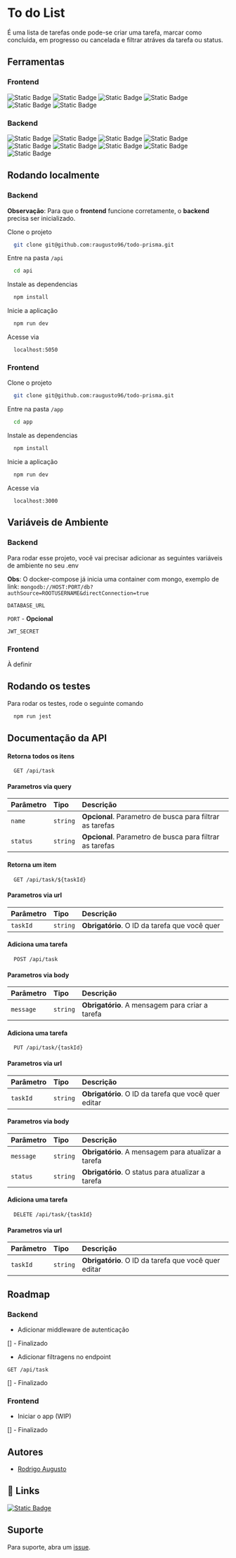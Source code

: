 
# To do List

É uma lista de tarefas onde pode-se criar uma tarefa, marcar como concluida, em progresso ou cancelada e filtrar atráves da tarefa ou status.


## Ferramentas

### Frontend

![Static Badge](https://img.shields.io/badge/vite-purple?logo=vite&logoColor=ffffff)
![Static Badge](https://img.shields.io/badge/typescript-darkblue?logo=typescript&logoColor=ffffff)
![Static Badge](https://img.shields.io/badge/jest-darkred?logo=jest&logoColor=ffffff)
![Static Badge](https://img.shields.io/badge/axios-purple?logo=axios&logoColor=ffffff)
![Static Badge](https://img.shields.io/badge/eslint-black?logo=eslint&logoColor=ffffff)
![Static Badge](https://img.shields.io/badge/docker-blue?logo=docker&logoColor=ffffff)


### Backend

![Static Badge](https://img.shields.io/badge/node-339933?logo=node.js&logoColor=ffffff)
![Static Badge](https://img.shields.io/badge/express-212121?logo=express&logoColor=ffffff)
![Static Badge](https://img.shields.io/badge/typescript-darkblue?logo=typescript&logoColor=ffffff)
![Static Badge](https://img.shields.io/badge/prisma-212121?logo=prisma&logoColor=ffffff)
![Static Badge](https://img.shields.io/badge/jest-darkred?logo=jest&logoColor=ffffff)
![Static Badge](https://img.shields.io/badge/axios-purple?logo=axios&logoColor=ffffff)
![Static Badge](https://img.shields.io/badge/mongo-darkgreen?logo=mongodb&logoColor=000000)
![Static Badge](https://img.shields.io/badge/eslint-black?logo=eslint&logoColor=ffffff)
![Static Badge](https://img.shields.io/badge/docker-blue?logo=docker&logoColor=ffffff)


## Rodando localmente

### Backend 

**Observação**: Para que o **frontend** funcione corretamente, o **backend** precisa ser inicializado.

Clone o projeto

```bash
  git clone git@github.com:raugusto96/todo-prisma.git
```

Entre na pasta `/api`

```bash
  cd api
```

Instale as dependencias

```bash
  npm install
```

Inicie a aplicação

```bash
  npm run dev
```

Acesse via

```http
  localhost:5050
```

### Frontend

Clone o projeto

```bash
  git clone git@github.com:raugusto96/todo-prisma.git
```

Entre na pasta `/app`

```bash
  cd app
```

Instale as dependencias

```bash
  npm install
```

Inicie a aplicação

```bash
  npm run dev
```

Acesse via

```http
  localhost:3000
```


## Variáveis de Ambiente

### Backend

Para rodar esse projeto, você vai precisar adicionar as seguintes variáveis de ambiente no seu .env

**Obs**: O docker-compose já inicia uma container com mongo, exemplo de link: `mongodb://HOST:PORT/db?authSource=ROOTUSERNAME&directConnection=true`

`DATABASE_URL` 

`PORT` - **Opcional**

`JWT_SECRET`

### Frontend

À definir


## Rodando os testes

Para rodar os testes, rode o seguinte comando

```bash
  npm run jest
```


## Documentação da API

#### Retorna todos os itens

```http
  GET /api/task
```
#### Parametros via query

| Parâmetro   | Tipo       | Descrição                           |
| :---------- | :--------- | :---------------------------------- |
| `name` | `string` | **Opcional**. Parametro de busca para filtrar as tarefas |
| `status` | `string` | **Opcional**. Parametro de busca para filtrar as tarefas |

#### Retorna um item

```http
  GET /api/task/${taskId}
```

#### Parametros via url

| Parâmetro   | Tipo       | Descrição                                   |
| :---------- | :--------- | :------------------------------------------ |
| `taskId`      | `string` | **Obrigatório**. O ID da tarefa que você quer |

#### Adiciona uma tarefa

```http
  POST /api/task
```

#### Parametros via body

| Parâmetro   | Tipo       | Descrição                                   |
| :---------- | :--------- | :------------------------------------------ |
| `message`      | `string` | **Obrigatório**. A mensagem para criar a tarefa |

#### Adiciona uma tarefa

```http
  PUT /api/task/{taskId}
```

#### Parametros via url

| Parâmetro   | Tipo       | Descrição                                   |
| :---------- | :--------- | :------------------------------------------ |
| `taskId`      | `string` | **Obrigatório**. O ID da tarefa que você quer editar |

#### Parametros via body

| Parâmetro   | Tipo       | Descrição                                   |
| :---------- | :--------- | :------------------------------------------ |
| `message`      | `string` | **Obrigatório**. A mensagem para atualizar a tarefa |
| `status`      | `string` | **Obrigatório**. O status para atualizar a tarefa |

#### Adiciona uma tarefa

```http
  DELETE /api/task/{taskId}
```

#### Parametros via url

| Parâmetro   | Tipo       | Descrição                                   |
| :---------- | :--------- | :------------------------------------------ |
| `taskId`      | `string` | **Obrigatório**. O ID da tarefa que você quer editar |

## Roadmap

### Backend

- Adicionar middleware de autenticação

[] - Finalizado

- Adicionar filtragens no endpoint
```http
GET /api/task
```

[] - Finalizado


### Frontend

- Iniciar o app (WIP)

[] - Finalizado



## Autores

- [Rodrigo Augusto](https://www.github.com/raugusto96)


## 🔗 Links

[![Static Badge](https://img.shields.io/badge/linkedin-blue?logo=linkedin&logoColor=white)](https://www.linkedin.com/in/roh-augusto96/)


## Suporte

Para suporte, abra um [issue](https://github.com/raugusto96/todo-prisma/issues).


